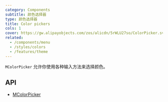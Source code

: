 ```yaml
---
category: Components
subtitle: 颜色选择器
type: 颜色选择器
title: Color pickers
cols: 1
cover: https://gw.alipayobjects.com/zos/alicdn/5rWLU27so/ColorPicker.svg
related:
  - /components/menu
  - /styles/colors
  - /features/theme
---
```


`MColorPicker` 允许你使用各种输入方法来选择颜色。

## API

- [MColorPicker](/api/MColorPicker)